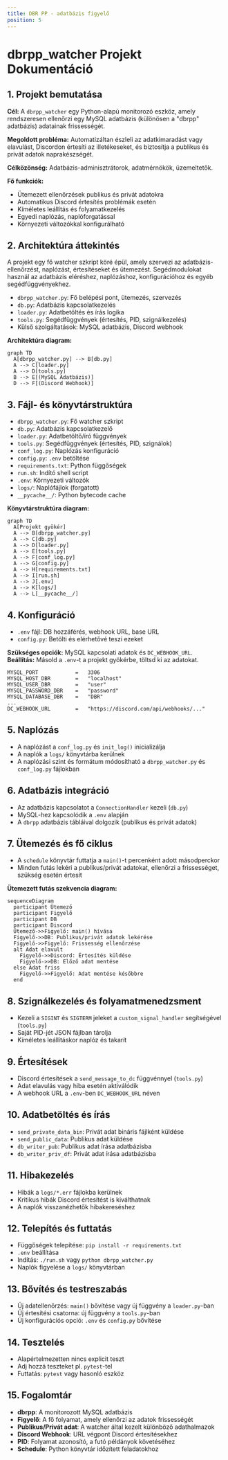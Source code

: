 ```yaml
---
title: DBR PP - adatbázis figyelő
position: 5
---
```


# dbrpp_watcher Projekt Dokumentáció

## 1. Projekt bemutatása

**Cél:** A `dbrpp_watcher` egy Python-alapú monitorozó eszköz, amely rendszeresen ellenőrzi egy MySQL adatbázis (különösen a "dbrpp" adatbázis) adatainak frissességét.

**Megoldott probléma:** Automatizáltan észleli az adatkimaradást vagy elavulást, Discordon értesíti az illetékeseket, és biztosítja a publikus és privát adatok naprakészségét.  

**Célközönség:** Adatbázis-adminisztrátorok, adatmérnökök, üzemeltetők.  

**Fő funkciók:**
- Ütemezett ellenőrzések publikus és privát adatokra
- Automatikus Discord értesítés problémák esetén
- Kíméletes leállítás és folyamatkezelés
- Egyedi naplózás, naplóforgatással
- Környezeti változókkal konfigurálható

## 2. Architektúra áttekintés

A projekt egy fő watcher szkript köré épül, amely szervezi az adatbázis-ellenőrzést, naplózást, értesítéseket és ütemezést. Segédmodulokat használ az adatbázis eléréshez, naplózáshoz, konfigurációhoz és egyéb segédfüggvényekhez.

- `dbrpp_watcher.py`: Fő belépési pont, ütemezés, szervezés
- `db.py`: Adatbázis kapcsolatkezelés
- `loader.py`: Adatbetöltés és írás logika
- `tools.py`: Segédfüggvények (értesítés, PID, szignálkezelés)
- Külső szolgáltatások: MySQL adatbázis, Discord webhook

**Architektúra diagram:**

```mermaid
graph TD
  A[dbrpp_watcher.py] --> B[db.py]
  A --> C[loader.py]
  A --> D[tools.py]
  B --> E[(MySQL Adatbázis)]
  D --> F[(Discord Webhook)]
```

## 3. Fájl- és könyvtárstruktúra

- `dbrpp_watcher.py`: Fő watcher szkript
- `db.py`: Adatbázis kapcsolatkezelő
- `loader.py`: Adatbetöltő/író függvények
- `tools.py`: Segédfüggvények (értesítés, PID, szignálok)
- `conf_log.py`: Naplózás konfiguráció
- `config.py`: `.env` betöltése
- `requirements.txt`: Python függőségek
- `run.sh`: Indító shell script
- `.env`: Környezeti változók
- `logs/`: Naplófájlok (forgatott)
- `__pycache__/`: Python bytecode cache

**Könyvtárstruktúra diagram:**

```mermaid
graph TD
  A[Projekt gyökér]
  A --> B[dbrpp_watcher.py]
  A --> C[db.py]
  A --> D[loader.py]
  A --> E[tools.py]
  A --> F[conf_log.py]
  A --> G[config.py]
  A --> H[requirements.txt]
  A --> I[run.sh]
  A --> J[.env]
  A --> K[logs/]
  A --> L[__pycache__/]
```

## 4. Konfiguráció

- `.env` fájl: DB hozzáférés, webhook URL, base URL
- `config.py`: Betölti és elérhetővé teszi ezeket

**Szükséges opciók:** MySQL kapcsolati adatok és `DC_WEBHOOK_URL`.  
**Beállítás:** Másold a `.env`-t a projekt gyökérbe, töltsd ki az adatokat.

```env
MYSQL_PORT            =   3306
MYSQL_HOST_DBR        =   "localhost"
MYSQL_USER_DBR        =   "user"
MYSQL_PASSWORD_DBR    =   "password"
MYSQL_DATABASE_DBR    =   "DBR"
...
DC_WEBHOOK_URL        =   "https://discord.com/api/webhooks/..."
```

## 5. Naplózás

- A naplózást a `conf_log.py` és `init_log()` inicializálja
- A naplók a `logs/` könyvtárba kerülnek
- A naplózási szint és formátum módosítható a `dbrpp_watcher.py` és `conf_log.py` fájlokban

## 6. Adatbázis integráció

- Az adatbázis kapcsolatot a `ConnectionHandler` kezeli (`db.py`)
- MySQL-hez kapcsolódik a `.env` alapján
- A `dbrpp` adatbázis tábláival dolgozik (publikus és privát adatok)

## 7. Ütemezés és fő ciklus

- A `schedule` könyvtár futtatja a `main()`-t percenként adott másodperckor
- Minden futás lekéri a publikus/privát adatokat, ellenőrzi a frissességet, szükség esetén értesít

**Ütemezett futás szekvencia diagram:**

```mermaid
sequenceDiagram
  participant Ütemező
  participant Figyelő
  participant DB
  participant Discord
  Ütemező->>Figyelő: main() hívása
  Figyelő->>DB: Publikus/privát adatok lekérése
  Figyelő->>Figyelő: Frissesség ellenőrzése
  alt Adat elavult
    Figyelő->>Discord: Értesítés küldése
    Figyelő->>DB: Előző adat mentése
  else Adat friss
    Figyelő->>Figyelő: Adat mentése későbbre
  end
```

## 8. Szignálkezelés és folyamatmenedzsment

- Kezeli a `SIGINT` és `SIGTERM` jeleket a `custom_signal_handler` segítségével (`tools.py`)
- Saját PID-jét JSON fájlban tárolja
- Kíméletes leállításkor naplóz és takarít

## 9. Értesítések

- Discord értesítések a `send_message_to_dc` függvénnyel (`tools.py`)
- Adat elavulás vagy hiba esetén aktiválódik
- A webhook URL a `.env`-ben `DC_WEBHOOK_URL` néven

## 10. Adatbetöltés és írás

- `send_private_data_bin`: Privát adat bináris fájlként küldése
- `send_public_data`: Publikus adat küldése
- `db_writer_pub`: Publikus adat írása adatbázisba
- `db_writer_priv_df`: Privát adat írása adatbázisba

## 11. Hibakezelés

- Hibák a `logs/*.err` fájlokba kerülnek
- Kritikus hibák Discord értesítést is kiválthatnak
- A naplók visszanézhetők hibakereséshez

## 12. Telepítés és futtatás

- Függőségek telepítése: `pip install -r requirements.txt`
- `.env` beállítása
- Indítás: `./run.sh` vagy `python dbrpp_watcher.py`
- Naplók figyelése a `logs/` könyvtárban

## 13. Bővítés és testreszabás

- Új adatellenőrzés: `main()` bővítése vagy új függvény a `loader.py`-ban
- Új értesítési csatorna: új függvény a `tools.py`-ban
- Új konfigurációs opció: `.env` és `config.py` bővítése

## 14. Tesztelés

- Alapértelmezetten nincs explicit teszt
- Adj hozzá teszteket pl. `pytest`-tel
- Futtatás: `pytest` vagy hasonló eszköz

## 15. Fogalomtár

- **dbrpp**: A monitorozott MySQL adatbázis
- **Figyelő**: A fő folyamat, amely ellenőrzi az adatok frissességét
- **Publikus/Privát adat**: A watcher által kezelt különböző adathalmazok
- **Discord Webhook**: URL végpont Discord értesítésekhez
- **PID**: Folyamat azonosító, a futó példányok követéséhez
- **Schedule**: Python könyvtár időzített feladatokhoz